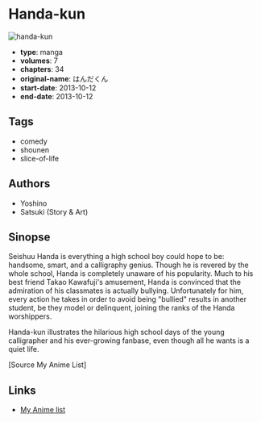 # Handa-kun

![handa-kun](https://cdn.myanimelist.net/images/manga/1/137793.jpg)

-   **type**: manga
-   **volumes**: 7
-   **chapters**: 34
-   **original-name**: はんだくん
-   **start-date**: 2013-10-12
-   **end-date**: 2013-10-12

## Tags

-   comedy
-   shounen
-   slice-of-life

## Authors

-   Yoshino
-   Satsuki (Story & Art)

## Sinopse

Seishuu Handa is everything a high school boy could hope to be: handsome, smart, and a calligraphy genius. Though he is revered by the whole school, Handa is completely unaware of his popularity. Much to his best friend Takao Kawafuji's amusement, Handa is convinced that the admiration of his classmates is actually bullying. Unfortunately for him, every action he takes in order to avoid being "bullied" results in another student, be they model or delinquent, joining the ranks of the Handa worshippers.

Handa-kun illustrates the hilarious high school days of the young calligrapher and his ever-growing fanbase, even though all he wants is a quiet life.

[Source My Anime List]

## Links

-   [My Anime list](https://myanimelist.net/manga/60801/Handa-kun)
